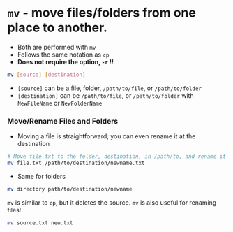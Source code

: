 # `mv` - move files/folders from one place to another.

- Both are performed with `mv`
- Follows the same notation as `cp`
- **Does not require the option, `-r` !!**

```bash
mv [source] [destination]
```
- `[source]` can be a file, folder, `/path/to/file`, or `/path/to/folder`
- `[destination]` can be `/path/to/file`, or `/path/to/folder` with `NewFileName` or `NewFolderName`

### Move/Rename Files and Folders

- Moving a file is straightforward; you can even rename it at the destination

```bash
# Move file.txt to the folder, destination, in /path/to, and rename it to newname.txt
mv file.txt /path/to/destination/newname.txt
```

- Same for folders

```bash
mv directory path/to/destination/newname
```

`mv` is similar to `cp`, but it deletes the source.
`mv` is also useful for renaming files!

```bash
mv source.txt new.txt
```
